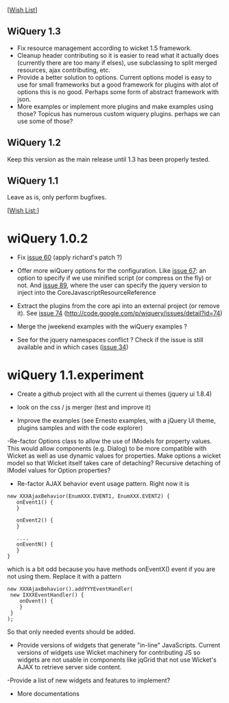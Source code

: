[[Wish List](Hielkes.md)]

## WiQuery 1.3 ##
- Fix resource management according to wicket 1.5 framework.
- Cleanup header contributing so it is easier to read what it actually does (currently there are too many if elses), use subclassing to split merged resources, ajax contributing, etc.
- Provide a better solution to options. Current options model is easy to use for small frameworks but a good framework for plugins with alot of options this is no good. Perhaps some form of abstract framework with json.
- More examples or implement more plugins and make examples using those? Topicus has numerous custom wiquery plugins. perhaps we can use some of those?

## WiQuery 1.2 ##
Keep this version as the main release until 1.3 has been properly tested.

## WiQuery 1.1 ##
Leave as is, only perform bugfixes.


[[Wish List:](Old.md)]

# wiQuery 1.0.2 #

- Fix [issue 60](https://code.google.com/p/wiquery/issues/detail?id=60) (apply richard's patch ?)

- Offer more wiQuery options for the configuration. Like [issue 67](https://code.google.com/p/wiquery/issues/detail?id=67): an option to specify if we use minified script (or compress on the fly) or not.  And [issue 89](https://code.google.com/p/wiquery/issues/detail?id=89), where the user can specify the jquery version to inject into the CoreJavascriptResourceReference

- Extract the plugins from the core api into an external project (or remove it). See [issue 74](https://code.google.com/p/wiquery/issues/detail?id=74) (http://code.google.com/p/wiquery/issues/detail?id=74)

- Merge the jweekend examples with the wiQuery examples ?

- See for the jquery namespaces conflict ? Check if the issue is still available and in which cases ([issue 34](https://code.google.com/p/wiquery/issues/detail?id=34))

# wiQuery 1.1.experiment #

- Create a github project with all the current ui themes (jquery ui 1.8.4)

- look on the css / js merger (test and improve it)

- Improve the examples (see Ernesto examples, with a jQuery UI theme, plugins samples and with the code explorer)

-Re-factor Options class to allow the use of IModels for property values. This would allow components (e.g. Dialog) to be more compatible with Wicket as well as use dynamic values for properties. Make options a wicket model so that Wicket itself takes care of detaching? Recursive detaching of IModel values for Option properties?

- Re-factor AJAX behavior event usage pattern. Right now it is
```
new XXXAjaxBehavior(EnumXXX.EVENT1, EnumXXX.EVENT2) {
   onEvent1() {
   }

   onEvent2() {
   }

   ....
   onEventN() {
   }
} 
```
which is a bit odd because you have methods onEventX() event if you are not using them. Replace it with a pattern
```
new XXXAjaxBehavior().addYYYEventHandler(
 new IXXXEventHandler() {
    onOvent() {
    } 
 }
); 
```
So that only needed events should be added.

- Provide versions of widgets that generate "in-line" JavaScripts. Current versions of widgets use Wicket machinery for contributing JS so widgets are not usable in components like jqGrid that not use Wicket's AJAX to retrieve server side content.

-Provide a list of new widgets and features to implement?

- More documentations